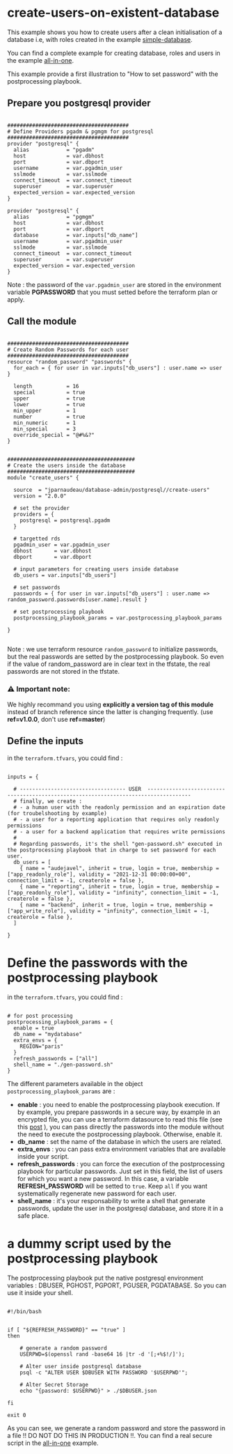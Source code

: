 # create-users-on-existent-database

This example shows you how to create users after a clean initialisation of a database i.e, with roles created in the example [simple-database](https://github.com/jparnaudeau/terraform-postgresql-database-admin/tree/master/examples/simple-database).

You can find a complete example for creating database, roles and users in the example [all-in-one](https://github.com/jparnaudeau/terraform-postgresql-database-admin/tree/master/examples/all-in-one).

This example provide a first illustration to "How to set password" with the postprocessing playbook.

## Prepare you postgresql provider

```hcl

#######################################
# Define Providers pgadm & pgmgm for postgresql
#######################################
provider "postgresql" {
  alias            = "pgadm"
  host             = var.dbhost
  port             = var.dbport
  username         = var.pgadmin_user
  sslmode          = var.sslmode
  connect_timeout  = var.connect_timeout
  superuser        = var.superuser
  expected_version = var.expected_version
}

provider "postgresql" {
  alias            = "pgmgm"
  host             = var.dbhost
  port             = var.dbport
  database         = var.inputs["db_name"]
  username         = var.pgadmin_user
  sslmode          = var.sslmode
  connect_timeout  = var.connect_timeout
  superuser        = var.superuser
  expected_version = var.expected_version
}

```

Note : the password of the `var.pgadmin_user` are stored in the environment variable **PGPASSWORD** that you must setted before the terraform plan or apply.

## Call the module

```hcl

#######################################
# Create Random Passwords for each user
#######################################
resource "random_password" "passwords" {
  for_each = { for user in var.inputs["db_users"] : user.name => user }

  length           = 16
  special          = true
  upper            = true
  lower            = true
  min_upper        = 1
  number           = true
  min_numeric      = 1
  min_special      = 3
  override_special = "@#%&?"
}


#########################################
# Create the users inside the database
#########################################
module "create_users" {

  source  = "jparnaudeau/database-admin/postgresql//create-users"
  version = "2.0.0"

  # set the provider
  providers = {
    postgresql = postgresql.pgadm
  }

  # targetted rds
  pgadmin_user = var.pgadmin_user
  dbhost       = var.dbhost
  dbport       = var.dbport

  # input parameters for creating users inside database
  db_users = var.inputs["db_users"]

  # set passwords
  passwords = { for user in var.inputs["db_users"] : user.name => random_password.passwords[user.name].result }

  # set postprocessing playbook
  postprocessing_playbook_params = var.postprocessing_playbook_params

}


```

Note : we use terraform resource `random_password` to initialize passwords, but the real passwords are setted by the postprocessing playbook. So even if the value of random_password are in clear text in the tfstate, the real passwords are not stored in the tfstate. 

### :warning: Important note:

We highly recommand you using **explicitly a version tag of this module** instead of branch reference since the latter is changing frequently. (use **ref=v1.0.0**,  don't use **ref=master**) 


## Define the inputs

in the `terraform.tfvars`, you could find : 

```hcl

inputs = {

  # ---------------------------------- USER  ------------------------------------------------------------------------------------
  # finally, we create : 
  # - a human user with the readonly permission and an expiration date (for troubelshooting by example)
  # - a user for a reporting application that requires only readonly permissions
  # - a user for a backend application that requires write permissions
  # 
  # Regarding passwords, it's the shell "gen-password.sh" executed in the postprocessing playbook that in charge to set password for each user.
  db_users = [
    { name = "audejavel", inherit = true, login = true, membership = ["app_readonly_role"], validity = "2021-12-31 00:00:00+00", connection_limit = -1, createrole = false },
    { name = "reporting", inherit = true, login = true, membership = ["app_readonly_role"], validity = "infinity", connection_limit = -1, createrole = false },
    { name = "backend", inherit = true, login = true, membership = ["app_write_role"], validity = "infinity", connection_limit = -1, createrole = false },
  ]

}

```

# Define the passwords with the postprocessing playbook

in the `terraform.tfvars`, you could find : 

```hcl

# for post processing
postprocessing_playbook_params = {
  enable = true
  db_name = "mydatabase"
  extra_envs = {
    REGION="paris"
  }
  refresh_passwords = ["all"]
  shell_name = "./gen-password.sh"
}

```

The different parameters available in the object `postprocessing_playbook_params` are : 

* **enable** : you need to enable the postprocessing playbook execution. If by example, you prepare passwords in a secure way, by example in an encrypted file, you can use a terraform datasource to read this file (see this [post](https://blog.gruntwork.io/a-comprehensive-guide-to-managing-secrets-in-your-terraform-code-1d586955ace1) ), you can pass directly the passwords into the module without the need to execute the postprocessing playbook. Otherwise, enable it.
* **db_name** : set the name of the database in which the users are related.
* **extra_envs** : you can pass extra environment variables that are available inside your script.
* **refresh_passwords** : you can force the execution of the postprocessing playbook for particular passwords. Just set in this field, the list of users for which you want a new password. In this case, a variable **REFRESH_PASSWORD** will be setted to `true`. Keep `all` if you want systematically regenerate new password for each user.
* **shell_name** : it's your responsability to write a shell that generate passwords, update the user in the postgresql database, and store it in a safe place.


# a dummy script used by the postprocessing playbook

The postprocessing playbook put the native postgresql environment variables : DBUSER, PGHOST, PGPORT, PGUSER, PGDATABASE. So you can use it inside your shell.

```

#!/bin/bash


if [ "${REFRESH_PASSWORD}" == "true" ]
then

    # generate a random password
    USERPWD=$(openssl rand -base64 16 |tr -d '[;+%$!/]');

    # Alter user inside postgresql database
    psql -c "ALTER USER $DBUSER WITH PASSWORD '$USERPWD'";

    # Alter Secret Storage
    echo "{password: $USERPWD}" > ./$DBUSER.json 

fi

exit 0

```

As you can see, we generate a random password and store the password in a file !! DO NOT DO THIS IN PRODUCTION !!. You can find a real secure script in the [all-in-one](https://github.com/jparnaudeau/terraform-postgresql-database-admin/tree/master/examples/all-in-one) example.